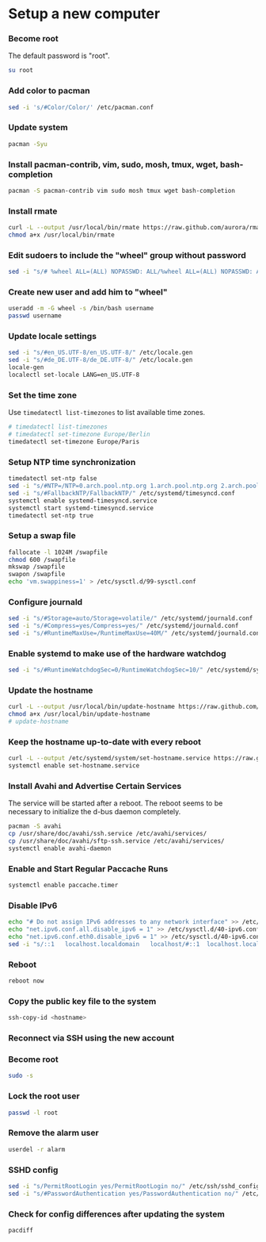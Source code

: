 # Setup a new computer

### Become root

The default password is "root".

```bash
su root
```

### Add color to pacman

```bash
sed -i 's/#Color/Color/' /etc/pacman.conf
```

### Update system
```bash
pacman -Syu
```

### Install pacman-contrib, vim, sudo, mosh, tmux, wget, bash-completion
```bash
pacman -S pacman-contrib vim sudo mosh tmux wget bash-completion
```

### Install rmate
```bash
curl -L --output /usr/local/bin/rmate https://raw.github.com/aurora/rmate/master/rmate
chmod a+x /usr/local/bin/rmate
```

### Edit sudoers to include the "wheel" group without password
```bash
sed -i "s/# %wheel ALL=(ALL) NOPASSWD: ALL/%wheel ALL=(ALL) NOPASSWD: ALL/" /etc/sudoers
```

### Create new user and add him to "wheel"
```bash
useradd -m -G wheel -s /bin/bash username
passwd username
```

### Update locale settings
```bash
sed -i "s/#en_US.UTF-8/en_US.UTF-8/" /etc/locale.gen
sed -i "s/#de_DE.UTF-8/de_DE.UTF-8/" /etc/locale.gen
locale-gen
localectl set-locale LANG=en_US.UTF-8
```

### Set the time zone

Use `timedatectl list-timezones` to list available time zones.

```bash
# timedatectl list-timezones
# timedatectl set-timezone Europe/Berlin
timedatectl set-timezone Europe/Paris
```

### Setup NTP time synchronization

```bash
timedatectl set-ntp false
sed -i "s/#NTP=/NTP=0.arch.pool.ntp.org 1.arch.pool.ntp.org 2.arch.pool.ntp.org 3.arch.pool.ntp.org/" /etc/systemd/timesyncd.conf
sed -i "s/#FallbackNTP/FallbackNTP/" /etc/systemd/timesyncd.conf
systemctl enable systemd-timesyncd.service
systemctl start systemd-timesyncd.service
timedatectl set-ntp true
```

### Setup a swap file

```bash
fallocate -l 1024M /swapfile
chmod 600 /swapfile
mkswap /swapfile
swapon /swapfile
echo 'vm.swappiness=1' > /etc/sysctl.d/99-sysctl.conf
```

### Configure journald

```bash
sed -i "s/#Storage=auto/Storage=volatile/" /etc/systemd/journald.conf
sed -i "s/#Compress=yes/Compress=yes/" /etc/systemd/journald.conf
sed -i "s/#RuntimeMaxUse=/RuntimeMaxUse=40M/" /etc/systemd/journald.conf
```

### Enable systemd to make use of the hardware watchdog

```bash
sed -i "s/#RuntimeWatchdogSec=0/RuntimeWatchdogSec=10/" /etc/systemd/system.conf
```

### Update the hostname

```bash
curl -L --output /usr/local/bin/update-hostname https://raw.github.com/tosie/pi-helper/master/update-hostname
chmod a+x /usr/local/bin/update-hostname
# update-hostname
```

### Keep the hostname up-to-date with every reboot

```bash
curl -L --output /etc/systemd/system/set-hostname.service https://raw.github.com/tosie/pi-helper/master/set-hostname.service
systemctl enable set-hostname.service
```

### Install Avahi and Advertise Certain Services

The service will be started after a reboot. The reboot seems to be necessary to initialize the d-bus daemon completely.

```bash
pacman -S avahi
cp /usr/share/doc/avahi/ssh.service /etc/avahi/services/
cp /usr/share/doc/avahi/sftp-ssh.service /etc/avahi/services/
systemctl enable avahi-daemon
```

### Enable and Start Regular Paccache Runs

```bash
systemctl enable paccache.timer
```

### Disable IPv6

```bash
echo "# Do not assign IPv6 addresses to any network interface" >> /etc/sysctl.d/40-ipv6.conf
echo "net.ipv6.conf.all.disable_ipv6 = 1" >> /etc/sysctl.d/40-ipv6.conf
echo "net.ipv6.conf.eth0.disable_ipv6 = 1" >> /etc/sysctl.d/40-ipv6.conf
sed -i "s/::1	localhost.localdomain	localhost/#::1	localhost.localdomain	localhost/" /etc/hosts
```

### Reboot

```bash
reboot now
```

### Copy the public key file to the system

```bash
ssh-copy-id <hostname>
```

### Reconnect via SSH using the new account

### Become root

```bash
sudo -s
```

### Lock the root user

```bash
passwd -l root
```

### Remove the alarm user

```bash
userdel -r alarm
```

### SSHD config

```bash
sed -i "s/PermitRootLogin yes/PermitRootLogin no/" /etc/ssh/sshd_config
sed -i "s/#PasswordAuthentication yes/PasswordAuthentication no/" /etc/ssh/sshd_config
```

### Check for config differences after updating the system

```bash
pacdiff
```
